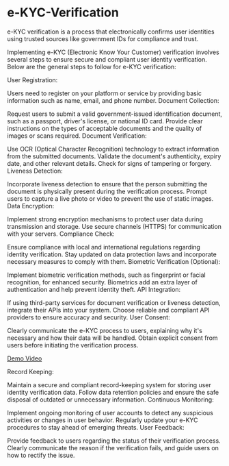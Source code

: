 # e-KYC-Verification
e-KYC verification is a process that electronically confirms user identities using trusted sources like government IDs for compliance and trust. 

Implementing e-KYC (Electronic Know Your Customer) verification involves several steps to ensure secure and compliant user identity verification. Below are the general steps to follow for e-KYC verification:

User Registration:

Users need to register on your platform or service by providing basic information such as name, email, and phone number.
Document Collection:

Request users to submit a valid government-issued identification document, such as a passport, driver's license, or national ID card.
Provide clear instructions on the types of acceptable documents and the quality of images or scans required.
Document Verification:

Use OCR (Optical Character Recognition) technology to extract information from the submitted documents.
Validate the document's authenticity, expiry date, and other relevant details.
Check for signs of tampering or forgery.
Liveness Detection:

Incorporate liveness detection to ensure that the person submitting the document is physically present during the verification process.
Prompt users to capture a live photo or video to prevent the use of static images.
Data Encryption:

Implement strong encryption mechanisms to protect user data during transmission and storage.
Use secure channels (HTTPS) for communication with your servers.
Compliance Check:

Ensure compliance with local and international regulations regarding identity verification.
Stay updated on data protection laws and incorporate necessary measures to comply with them.
Biometric Verification (Optional):

Implement biometric verification methods, such as fingerprint or facial recognition, for enhanced security.
Biometrics add an extra layer of authentication and help prevent identity theft.
API Integration:

If using third-party services for document verification or liveness detection, integrate their APIs into your system.
Choose reliable and compliant API providers to ensure accuracy and security.
User Consent:

Clearly communicate the e-KYC process to users, explaining why it's necessary and how their data will be handled.
Obtain explicit consent from users before initiating the verification process.

[Demo Video](https://github.com/lovetewari/KYC-Verification-Online/blob/main/Team%20BinaryHex%20Demo.mp4)


Record Keeping:

Maintain a secure and compliant record-keeping system for storing user identity verification data.
Follow data retention policies and ensure the safe disposal of outdated or unnecessary information.
Continuous Monitoring:

Implement ongoing monitoring of user accounts to detect any suspicious activities or changes in user behavior.
Regularly update your e-KYC procedures to stay ahead of emerging threats.
User Feedback:

Provide feedback to users regarding the status of their verification process.
Clearly communicate the reason if the verification fails, and guide users on how to rectify the issue.
